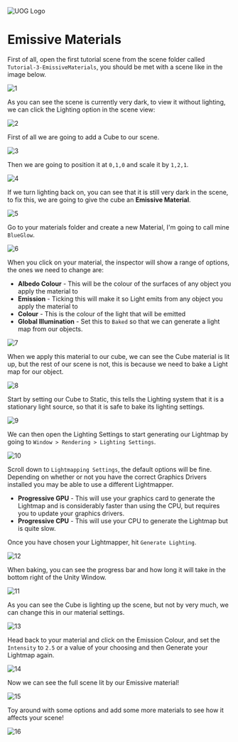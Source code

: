![UOG Logo](IMG-All/uoglogo.jpg)

# Emissive Materials

First of all, open the first tutorial scene from the scene folder called `Tutorial-3-EmissiveMaterials`, you should be met with a scene like in the image below.

![1](IMG-All/IMG-Tut-3/1.PNG)

As you can see the scene is currently very dark, to view it without lighting, we can click the Lighting option in the scene view:

![2](IMG-All/IMG-Tut-3/2.PNG)

First of all we are going to add a Cube to our scene.

![3](IMG-All/IMG-Tut-3/3.PNG)

Then we are going to position it at `0,1,0` and scale it by `1,2,1`.

![4](IMG-All/IMG-Tut-3/4.PNG)

If we turn lighting back on, you can see that it is still very dark in the scene, to fix this, we are going to give the cube an **Emissive Material**.

![5](IMG-All/IMG-Tut-3/5.PNG)

Go to your materials folder and create a new Material, I'm going to call mine `BlueGlow`.

![6](IMG-All/IMG-Tut-3/6.PNG)

When you click on your material, the inspector will show a range of options, the ones we need to change are:

- **Albedo Colour** - This will be the colour of the surfaces of any object you apply the material to
- **Emission** - Ticking this will make it so Light emits from any object you apply the material to
- **Colour** - This is the colour of the light that will be emitted
- **Global Illumination** - Set this to `Baked` so that we can generate a light map from our objects.

![7](IMG-All/IMG-Tut-3/7.PNG)

When we apply this material to our cube, we can see the Cube material is lit up, but the rest of our scene is not, this is because we need to bake a Light map for our object.

![8](IMG-All/IMG-Tut-3/8.PNG)

Start by setting our Cube to Static, this tells the Lighting system that it is a stationary light source, so that it is safe to bake its lighting settings.

![9](IMG-All/IMG-Tut-3/9.PNG)

We can then open the Lighting Settings to start generating our Lightmap by going to `Window > Rendering > Lighting Settings`.

![10](IMG-All/IMG-Tut-3/10.PNG)

Scroll down to `Lightmapping Settings`, the default options will be fine. Depending on whether or not you have the correct Graphics Drivers installed you may be able to use a different Lightmapper.

- **Progressive GPU** - This will use your graphics card to generate the Lightmap and is considerably faster than using the CPU, but requires you to update your graphics drivers.
- **Progressive CPU** - This will use your CPU to generate the Lightmap but is quite slow.

Once you have chosen your Lightmapper, hit `Generate Lighting`.

![12](IMG-All/IMG-Tut-3/12.PNG)

When baking, you can see the progress bar and how long it will take in the bottom right of the Unity Window.

![11](IMG-All/IMG-Tut-3/11.PNG)

As you can see the Cube is lighting up the scene, but not by very much, we can change this in our material settings.

![13](IMG-All/IMG-Tut-3/13.PNG)

Head back to your material and click on the Emission Colour, and set the `Intensity` to `2.5` or a value of your choosing and then Generate your Lightmap again.

![14](IMG-All/IMG-Tut-3/14.PNG)

Now we can see the full scene lit by our Emissive material!

![15](IMG-All/IMG-Tut-3/15.PNG)

Toy around with some options and add some more materials to see how it affects your scene!

![16](IMG-All/IMG-Tut-3/16.PNG)